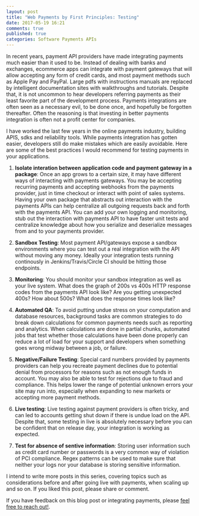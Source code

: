 ```yaml
---
layout: post
title: "Web Payments by First Principles: Testing"
date: 2017-05-19 16:21
comments: true
published: true
categories: Software Payments APIs
---
```


In recent years, payment API providers have made integrating payments much easier than it used to be. Instead of dealing with banks and exchanges, ecommerce apps can integrate with payment gateways that will allow accepting any form of credit cards, and most payment methods such as Apple Pay and PayPal. Large pdfs with instructions manuals are replaced by intelligent documentation sites with walkthroughs and tutorials. Despite that, it is not uncommon to hear developers referring payments as their least favorite part of the development process. Payments integrations are often seen as a necessary evil, to be done once, and hopefully be forgotten thereafter. Often the reasoning is that investing in better payments integration is often not a profit center for companies.

I have worked the last few years in the online payments industry, building APIS, sdks and reliability tools. While payments integration has gotten easier, developers still do make mistakes which are easily avoidable. Here are some of the best practices I would recommend for testing payments in your applications.

1. **Isolate interation between application code and payment gateway in a package**: Once an app grows to a certain size, it may have different ways of interacting with payments gateways. You may be accepting recurring payments and accepting webhooks from the payments provider, just in time checkout or interact with point of sales systems. Having your own package that abstracts out interaction with the payments APIs can help centralize all outgoing requests back and forth with the payments API. You can add your own logging and monitoring, stub out the interaction with payments API to have faster unit tests and centralize knowledge about how you serialize and deserialize messages from and to your payments provider.

2. **Sandbox Testing**: Most payment API/gateways expose a sandbox environments where you can test out a real integration with the API without moving any money. Ideally your integration tests running continously in Jenkins/Travis/Circle CI should be hitting those endpoints.

3. **Monitoring**: You should monitor your sandbox integration as well as your live system. What does the graph of 200s vs 400s HTTP response codes from the payments API look like? Are you getting unexpected 400s? How about 500s? What does the response times look like?

4. **Automated QA**: To avoid putting undue stress on your computation and database resources, background tasks are common strategies to do break down calculations for common payments needs such as reporting and analytics. When calculations are done in partial chunks, automated jobs that test whether those calculations have been done properly can reduce a lot of load for your support and developers when something goes wrong midway between a job, or failure.

5. **Negative/Failure Testing**: Special card numbers provided by payments providers can help you recreate payment declines due to potential denial from processors for reasons such as not enough funds in account. You may also be able to test for rejections due to fraud and compliance. This helps lower the range of potential unknown errors your site may run into, especially when expanding to new markets or accepting more payment methods.

6. **Live testing**: Live testing against payment providers is often tricky, and can led to accounts getting shut down if there is undue load on the API. Despite that, some testing in live is absolutely necessary before you can be confident that on release day, your integration is working as expected.

7. **Test for absence of sentive information**: Storing user information such as credit card number or passwords is a very common way of violation of PCI compliance. Regex patterns can be used to make sure that neither your logs nor your database is storing sensitive information.

I intend to write more posts in this series, covering topics such as considerations before and after going live with payments, when scaling up and so on. If you liked this post, please share or comment.

If you have feedback on this blog post or integrating payments, please [feel free to reach out!](mailto:avi@aviadas.com).
